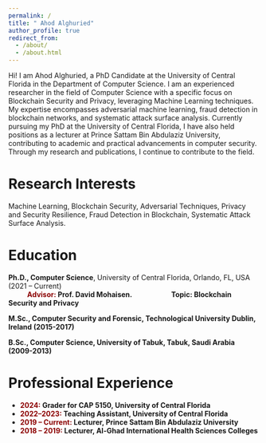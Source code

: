 ```yaml
---
permalink: /
title: " Ahod Alghuried"
author_profile: true
redirect_from: 
  - /about/
  - /about.html
---
```


Hi! I am Ahod Alghuried, a PhD Candidate at the University of Central Florida in the Department of Computer Science. I am an experienced researcher in the field of Computer Science with a specific focus on Blockchain Security and Privacy, leveraging Machine Learning techniques. My expertise encompasses adversarial machine learning, fraud detection in blockchain networks, and systematic attack surface analysis. Currently pursuing my PhD at the University of Central Florida, I have also held positions as a lecturer at Prince Sattam Bin Abdulaziz University, contributing to academic and practical advancements in computer security. Through my research and publications, I continue to contribute to the field.

Research Interests
======
Machine Learning, Blockchain Security, Adversarial Techniques, Privacy and Security Resilience, Fraud Detection in Blockchain, Systematic Attack Surface Analysis.


Education 
======

<p><strong>Ph.D., Computer Science</strong>, University of Central Florida, Orlando, FL, USA (2021 – Current)<br>
    <span style="margin-left: 10mm;"><span style="color: #8B0000;"><strong>Advisor:</span> Prof. David Mohaisen.</span> <span style="margin-left: 20mm;">Topic: Blockchain Security and Privacy</span>
</p>

<p><strong>M.Sc., Computer Security and Forensic</strong>, Technological University Dublin, Ireland (2015-2017)</p>

<p><strong>B.Sc., Computer Science</strong>, University of Tabuk, Tabuk, Saudi Arabia (2009-2013)</p>


Professional Experience
======
<ul>
    <li><span style="color: #8B0000;"><strong>2024:</strong></span> Grader for CAP 5150, University of Central Florida</li>
    <li><span style="color: #8B0000;"><strong>2022–2023:</strong></span> Teaching Assistant, University of Central Florida</li>
    <li><span style="color: #8B0000;"><strong>2019 – Current:</strong></span> Lecturer, Prince Sattam Bin Abdulaziz University</li>
    <li><span style="color: #8B0000;"><strong>2018 – 2019:</strong></span> Lecturer, Al-Ghad International Health Sciences Colleges</li>
</ul>



